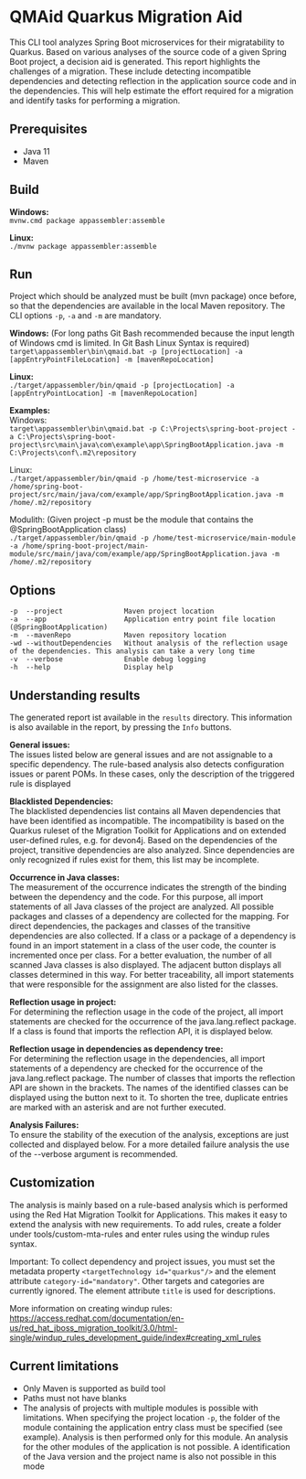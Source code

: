 # QMAid Quarkus Migration Aid

This CLI tool analyzes Spring Boot microservices for their migratability to Quarkus. Based on various analyses of the source code of a given Spring Boot project, a decision aid is generated. This report highlights the challenges of a migration. These include detecting incompatible dependencies and detecting reflection in the application source code and in the dependencies. This will help estimate the effort required for a migration and identify tasks for performing a migration.

## Prerequisites

- Java 11
- Maven

## Build

**Windows:** \
`mvnw.cmd package appassembler:assemble`

**Linux:** \
`./mvnw package appassembler:assemble`

## Run
Project which should be analyzed must be built (mvn package) once before, so that the dependencies are available in the local Maven repository.
The CLI options ```-p```, ```-a``` and ```-m``` are mandatory.

**Windows:** (For long paths Git Bash recommended because the input length of Windows cmd is limited. In Git Bash Linux Syntax is required) <br/>
`target\appassembler\bin\qmaid.bat -p [projectLocation] -a [appEntryPointFileLocation] -m [mavenRepoLocation]`

**Linux:** \
`./target/appassembler/bin/qmaid -p [projectLocation] -a [appEntryPointLocation] -m [mavenRepoLocation]`

**Examples:** \
Windows: <br/>
`target\appassembler\bin\qmaid.bat -p C:\Projects\spring-boot-project -a C:\Projects\spring-boot-project\src\main\java\com\example\app\SpringBootApplication.java -m C:\Projects\conf\.m2\repository`

Linux: <br/>
`./target/appassembler/bin/qmaid -p /home/test-microservice -a /home/spring-boot-project/src/main/java/com/example/app/SpringBootApplication.java -m /home/.m2/repository`

Modulith: (Given project -p must be the module that contains the @SpringBootApplication class) <br/>
`./target/appassembler/bin/qmaid -p /home/test-microservice/main-module -a /home/spring-boot-project/main-module/src/main/java/com/example/app/SpringBootApplication.java -m /home/.m2/repository`

## Options
```
-p  --project               Maven project location
-a  --app                   Application entry point file location (@SpringBootApplication)
-m  --mavenRepo             Maven repository location
-wd --withoutDependencies   Without analysis of the reflection usage of the dependencies. This analysis can take a very long time
-v  --verbose               Enable debug logging
-h  --help                  Display help
```

## Understanding results
The generated report ist available in the `results` directory.
This information is also available in the report, by pressing the `Info` buttons.

**General issues:** \
The issues listed below are general issues and are not assignable to a specific dependency. The rule-based analysis also detects configuration issues or parent POMs. In these cases, only the description of the triggered rule is displayed

**Blacklisted Dependencies:** \
The blacklisted dependencies list contains all Maven dependencies that have been identified as incompatible. The incompatibility is based on the Quarkus ruleset of the Migration Toolkit for Applications and on extended user-defined rules, e.g. for devon4j. Based on the dependencies of the project, transitive dependencies are also analyzed. Since dependencies are only recognized if rules exist for them, this list may be incomplete.

**Occurrence in Java classes:** \
The measurement of the occurrence indicates the strength of the binding between the dependency and the code. For this purpose, all import statements of all Java classes of the project are analyzed. All possible packages and classes of a dependency are collected for the mapping. For direct dependencies, the packages and classes of the transitive dependencies are also collected. If a class or a package of a dependency is found in an import statement in a class of the user code, the counter is incremented once per class. For a better evaluation, the number of all scanned Java classes is also displayed. The adjacent button displays all classes determined in this way. For better traceability, all import statements that were responsible for the assignment are also listed for the classes.

**Reflection usage in project:** \
For determining the reflection usage in the code of the project, all import statements are checked for the occurrence of the java.lang.reflect package. If a class is found that imports the reflection API, it is displayed below.

**Reflection usage in dependencies as dependency tree:** \
For determining the reflection usage in the dependencies, all import statements of a dependency are checked for the occurrence of the java.lang.reflect package. The number of classes that imports the reflection API are shown in the brackets. The names of the identified classes can be displayed using the button next to it. To shorten the tree, duplicate entries are marked with an asterisk and are not further executed.

**Analysis Failures:** \
To ensure the stability of the execution of the analysis, exceptions are just collected and displayed below. For a more detailed failure analysis the use of the --verbose argument is recommended.

## Customization

The analysis is mainly based on a rule-based analysis which is performed using the Red Hat Migration Toolkit for Applications. This makes it easy to extend the analysis with new requirements. To add rules, create a folder under tools/custom-mta-rules and enter rules using the windup rules syntax.

Important: To collect dependency and project issues, you must set the metadata property `<targetTechnology id="quarkus"/>` and the element attribute `category-id="mandatory"`. Other targets and categories are currently ignored. The element attribute `title` is used for descriptions.

More information on creating windup rules:
https://access.redhat.com/documentation/en-us/red_hat_jboss_migration_toolkit/3.0/html-single/windup_rules_development_guide/index#creating_xml_rules

## Current limitations

- Only Maven is supported as build tool
- Paths must not have blanks
- The analysis of projects with multiple modules is possible with limitations. When specifying the project location `-p`, the folder of the module containing the application entry class must be specified (see example). Analysis is then performed only for this module. An analysis for the other modules of the application is not possible. A identification of the Java version and the project name is also not possible in this mode
